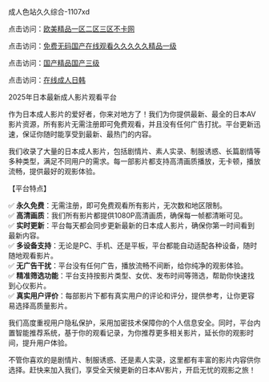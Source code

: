 成人色站久久综合-1107xd

点击访问：<a href="https://heiliaozj3tjd.pages.dev/">欧美精品一区二区三区不卡网</a>

点击访问：<a href="https://heiliaowt0d7p.pages.dev/">免费无码国产在线观看久久久久久精品一级</a>

点击访问：<a href="https://heiliaowzu4ur.pages.dev/">国产精品国产三级</a>

点击访问：<a href="https://heiliaoxwd5i8.pages.dev/">在线成人日韩</a>

2025年日本最新成人影片观看平台

作为日本成人影片的爱好者，你来对地方了！我们为你提供最新、最全的日本AV影片资源，所有影片无需注册即可免费观看，并且没有任何广告打扰。平台更新迅速，保证你随时能享受到最新、最热门的内容。

我们收录了大量的日本成人影片，包括剧情片、素人实录、制服诱惑、长篇剧情等多种类型，满足不同用户的需求。每一部影片都支持高清画质播放，无卡顿，播放流畅，提供最好的观影体验。

【平台特点】

✅ **永久免费**：无需注册，即可免费观看所有影片，无次数和地区限制。  
✅ **高清画质**：我们所有影片都提供1080P高清画质，确保每一帧都清晰可见。  
✅ **实时更新**：平台每天都会同步更新最新的日本成人影片，确保你第一时间看到最新内容。  
✅ **多设备支持**：无论是PC、手机、还是平板，平台都能自动适配各种设备，随时随地观看影片。  
✅ **无广告干扰**：平台没有任何广告，播放流畅不间断，给你纯净的观影体验。  
✅ **精准筛选功能**：平台支持按影片类型、女优、发布时间等筛选，帮助你快速找到心仪影片。  
✅ **真实用户评价**：每部影片下都有真实用户的评论和评分，提供参考，让你更容易选择高质量影片。

我们高度重视用户隐私保护，采用加密技术保障你的个人信息安全。同时，平台内置智能推荐系统，基于你的观看记录，为你推荐更多相关影片，延长你的观影时间，提升用户体验。

不管你喜欢的是剧情片、制服诱惑、还是素人实录，这里都有丰富的影片内容供你选择。赶快来加入我们，享受全天候更新的日本AV影片，开启无忧的观影之旅！

<span style="display:none;">[Canonical link](https://github.com/xued9631/10030 )</span>
